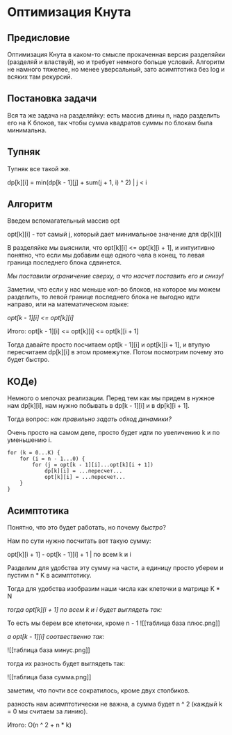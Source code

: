 # Оптимизация Кнута

## Предисловие
Оптимизация Кнута в каком-то смысле прокаченная версия разделяйки (разделяй и властвуй), но и требует немного больше условий. Алгоритм не намного тяжелее, но менее уверсальный, зато асимптотика без log и всяких там рекурсий.

## Постановка задачи
Вся та же задача на разделяйку: есть массив длины n, надо разделить его на K блоков, так чтобы сумма квадратов суммы по блокам была минимальна. 

## Тупняк
Тупняк все такой же. 

dp[k][i] = min(dp[k - 1][j] + sum(j + 1, i) ^ 2) | j < i

## Алгоритм
Введем вспомагательный массив opt

opt[k][i] - тот самый j, который дает минимальное значение для dp[k][i]

В разделяйке мы выяснили, что opt[k][i] <= opt[k][i + 1], и интуитивно понятно, что если мы добавим еще одного чела в конец, то левая граница последнего блока сдвинется.

*Мы поставили ограничение сверху, а что насчет поставить его и снизу!*

Заметим, что если у нас меньше кол-во блоков, на которое мы можем разделить, то левой границе последнего блока не выгодно идти направо, или на математическом языке:

*opt[k - 1][i] <= opt[k][i]*


Итого: opt[k - 1][i] <= opt[k][i] <= opt[k][i + 1]

Тогда давайте просто посчитаем opt[k - 1][i] и opt[k][i + 1], и втупую пересчитаем dp[k][i] в этом промежутке. Потом посмотрим почему это будет быстро.

## КОДе)

Немного о мелочах реализации. Перед тем как мы придем в нужное нам dp[k][i], нам нужно побывать в dp[k - 1][i] и в dp[k][i + 1].

Тогда вопрос: *как правильно задать обход динамики?*

Очень просто на самом деле, просто будет идти по увеличению k и по уменьшению i.

```
for (k = 0...K) {
	for (i = n - 1...0) {
		for (j = opt[k - 1][i]...opt[k][i + 1])
			dp[k][i] = ...пересчет...
			opt[k][i] = ...пересчет...
	}
}
```


## Асимптотика

Понятно, что это будет работать, но почему *быстро*?

Нам по сути нужно посчитать вот такую сумму:

opt[k][i + 1] - opt[k - 1][i] + 1 | по всем k и i

 Разделим для удобства эту сумму на части, а единицу просто уберем и пустим n * K в асимптотику.
 
 Тогда для удобства изобразим наши числа как клеточки в матрице K * N
 
 
 *тогда opt[k][i + 1] по всем k и i будет выглядеть так:*
 
 То есть мы берем все клеточки, кроме n - 1
 ![[таблица база плюс.png]]
 
 
 *а opt[k  - 1][i] соотвественно так:*
 
 ![[таблица база минус.png]]
 
 
 тогда их разность будет выглядеть так:
 
![[таблица база сумма.png]]

заметим, что почти все сократилось, кроме двух столбиков.

разность нам асимптотически не важна, а сумма будет n ^ 2 (каждый k = 0 мы считаем за линию).

Итого:  O(n ^ 2 + n * k)

 


